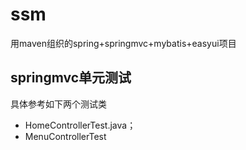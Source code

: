 # ssm
用maven组织的spring+springmvc+mybatis+easyui项目

## springmvc单元测试
具体参考如下两个测试类   

* HomeControllerTest.java；
* MenuControllerTest